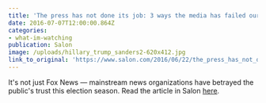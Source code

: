 ```yaml
---
title: 'The press has not done its job: 3 ways the media has failed our democracy in covering the election'
date: 2016-07-07T12:00:00.864Z
categories: 
- what-im-watching
publication: Salon
image: /uploads/hillary_trump_sanders2-620x412.jpg
link_to_original: 'https://www.salon.com/2016/06/22/the_press_has_not_done_its_job_three_ways_the_media_has_failed_our_democracy_in_covering_the_election/'
---
```



It's not just Fox News — mainstream news organizations have betrayed the public's trust this election season. Read the article in Salon [here](https://www.salon.com/2016/06/22/the_press_has_not_done_its_job_three_ways_the_media_has_failed_our_democracy_in_covering_the_election/).
